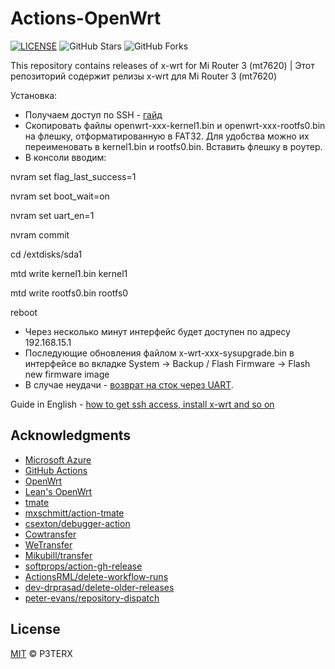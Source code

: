 # Actions-OpenWrt

[![LICENSE](https://img.shields.io/github/license/mashape/apistatus.svg?style=flat-square&label=LICENSE)](https://github.com/P3TERX/Actions-OpenWrt/blob/master/LICENSE)
![GitHub Stars](https://img.shields.io/github/stars/P3TERX/Actions-OpenWrt.svg?style=flat-square&label=Stars&logo=github)
![GitHub Forks](https://img.shields.io/github/forks/P3TERX/Actions-OpenWrt.svg?style=flat-square&label=Forks&logo=github)

This repository contains releases of x-wrt for Mi Router 3 (mt7620) | Этот репозиторий содержит релизы x-wrt для Mi Router 3 (mt7620)

Установка:
- Получаем доступ по SSH - [гайд](https://4pda.ru/forum/index.php?s=&showtopic=736801&view=findpost&p=49333132)
- Скопировать файлы openwrt-xxx-kernel1.bin и openwrt-xxx-rootfs0.bin на флешку, отформатированную в FAT32. Для удобства можно их переименовать в kernel1.bin и rootfs0.bin. Вставить флешку в роутер.
- В консоли вводим:

nvram set flag_last_success=1

nvram set boot_wait=on

nvram set uart_en=1

nvram commit

cd /extdisks/sda1

mtd write kernel1.bin kernel1

mtd write rootfs0.bin rootfs0

reboot

- Через несколько минут интерфейс будет доступен по адресу 192.168.15.1
- Последующие обновления файлом x-wrt-xxx-sysupgrade.bin в интерфейсе во вкладке System -> Backup / Flash Firmware -> Flash new firmware image
- В случае неудачи - [возврат на сток через UART](https://4pda.ru/forum/index.php?s=&showtopic=736801&view=findpost&p=50915904).

Guide in English - [how to get ssh access, install x-wrt and so on](https://openwrt.org/toh/xiaomi/mir3#get_sshdropbear_access)

## Acknowledgments

- [Microsoft Azure](https://azure.microsoft.com)
- [GitHub Actions](https://github.com/features/actions)
- [OpenWrt](https://github.com/openwrt/openwrt)
- [Lean's OpenWrt](https://github.com/coolsnowwolf/lede)
- [tmate](https://github.com/tmate-io/tmate)
- [mxschmitt/action-tmate](https://github.com/mxschmitt/action-tmate)
- [csexton/debugger-action](https://github.com/csexton/debugger-action)
- [Cowtransfer](https://cowtransfer.com)
- [WeTransfer](https://wetransfer.com/)
- [Mikubill/transfer](https://github.com/Mikubill/transfer)
- [softprops/action-gh-release](https://github.com/softprops/action-gh-release)
- [ActionsRML/delete-workflow-runs](https://github.com/ActionsRML/delete-workflow-runs)
- [dev-drprasad/delete-older-releases](https://github.com/dev-drprasad/delete-older-releases)
- [peter-evans/repository-dispatch](https://github.com/peter-evans/repository-dispatch)

## License

[MIT](https://github.com/P3TERX/Actions-OpenWrt/blob/main/LICENSE) © P3TERX

